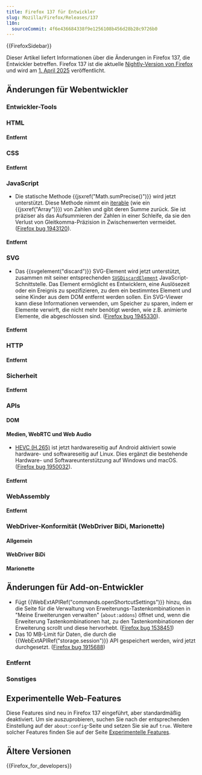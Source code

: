 ```yaml
---
title: Firefox 137 für Entwickler
slug: Mozilla/Firefox/Releases/137
l10n:
  sourceCommit: 4f6e436684338f9e1256108b456d28b28c9726b0
---
```


{{FirefoxSidebar}}

Dieser Artikel liefert Informationen über die Änderungen in Firefox 137, die Entwickler betreffen. Firefox 137 ist die aktuelle [Nightly-Version von Firefox](https://www.mozilla.org/en-US/firefox/channel/desktop/#nightly) und wird am [1. April 2025](https://whattrainisitnow.com/release/?version=137) veröffentlicht.

## Änderungen für Webentwickler

### Entwickler-Tools

### HTML

#### Entfernt

### CSS

#### Entfernt

### JavaScript

- Die statische Methode {{jsxref("Math.sumPrecise()")}} wird jetzt unterstützt. Diese Methode nimmt ein [iterable](/de/docs/Web/JavaScript/Reference/Iteration_protocols#the_iterable_protocol) (wie ein {{jsxref("Array")}}) von Zahlen und gibt deren Summe zurück. Sie ist präziser als das Aufsummieren der Zahlen in einer Schleife, da sie den Verlust von Gleitkomma-Präzision in Zwischenwerten vermeidet. ([Firefox bug 1943120](https://bugzil.la/1943120)).

#### Entfernt

### SVG

- Das {{svgelement("discard")}} SVG-Element wird jetzt unterstützt, zusammen mit seiner entsprechenden [`SVGDiscardElement`](/de/docs/Web/API/SVGDiscardElement) JavaScript-Schnittstelle.
  Das Element ermöglicht es Entwicklern, eine Auslösezeit oder ein Ereignis zu spezifizieren, zu dem ein bestimmtes Element und seine Kinder aus dem DOM entfernt werden sollen.
  Ein SVG-Viewer kann diese Informationen verwenden, um Speicher zu sparen, indem er Elemente verwirft, die nicht mehr benötigt werden, wie z.B. animierte Elemente, die abgeschlossen sind.
  ([Firefox bug 1945330](https://bugzil.la/1945330)).

#### Entfernt

### HTTP

#### Entfernt

### Sicherheit

#### Entfernt

### APIs

#### DOM

#### Medien, WebRTC und Web Audio

- [HEVC (H.265)](/de/docs/Web/Media/Guides/Formats/Video_codecs#hevc_h.265) ist jetzt hardwareseitig auf Android aktiviert sowie hardware- und softwareseitig auf Linux. Dies ergänzt die bestehende Hardware- und Softwareunterstützung auf Windows und macOS. ([Firefox bug 1950032](https://bugzil.la/1950032)).

#### Entfernt

### WebAssembly

#### Entfernt

### WebDriver-Konformität (WebDriver BiDi, Marionette)

#### Allgemein

#### WebDriver BiDi

#### Marionette

## Änderungen für Add-on-Entwickler

- Fügt {{WebExtAPIRef("commands.openShortcutSettings")}} hinzu, das die Seite für die Verwaltung von Erweiterungs-Tastenkombinationen in "Meine Erweiterungen verwalten" (`about:addons`) öffnet und, wenn die Erweiterung Tastenkombinationen hat, zu den Tastenkombinationen der Erweiterung scrollt und diese hervorhebt. ([Firefox bug 1538451](https://bugzil.la/1538451))
- Das 10 MB-Limit für Daten, die durch die {{WebExtAPIRef("storage.session")}} API gespeichert werden, wird jetzt durchgesetzt. ([Firefox bug 1915688](https://bugzil.la/1915688))

### Entfernt

### Sonstiges

## Experimentelle Web-Features

Diese Features sind neu in Firefox 137 eingeführt, aber standardmäßig deaktiviert. Um sie auszuprobieren, suchen Sie nach der entsprechenden Einstellung auf der `about:config`-Seite und setzen Sie sie auf `true`. Weitere solcher Features finden Sie auf der Seite [Experimentelle Features](/de/docs/Mozilla/Firefox/Experimental_features).

## Ältere Versionen

{{Firefox_for_developers}}
